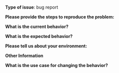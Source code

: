 <!-- Note: for support questions, you are strongly advised to use [Stack Overflow](https://stackoverflow.com/questions/tagged/chisel). -->
<!--
Please select the item best describing the issue in each category and delete the other items.
-->
**Type of issue**: bug report

**Please provide the steps to reproduce the problem:**

**What is the current behavior?**

**What is the expected behavior?**

**Please tell us about your environment:**
<!--    (examples)
    - version: `3.4-SNAPSHOT`
    - OS: `Linux knight 4.4.0-92-generic #115-Ubuntu SMP Thu Aug 10 09:04:33 UTC 2017 x86_64 x86_64 x86_64 GNU/Linux`
-->

**Other Information**
<!-- include detailed explanation, stacktraces, related issues, suggestions how to fix, links for us to have context, eg. Stack Overflow, gitter, Scastie (https://scastie.scala-lang.org/KtzZQ3nFTea9KoNh0tRqtg) -->

**What is the use case for changing the behavior?**
